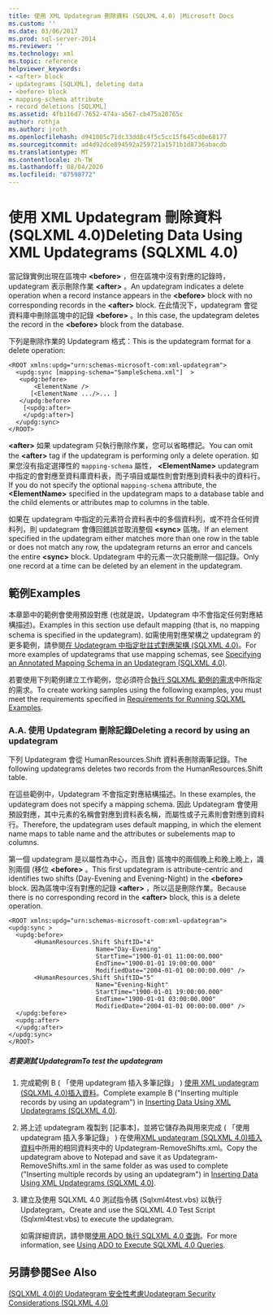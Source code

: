 ```yaml
---
title: 使用 XML Updategram 刪除資料 (SQLXML 4.0) |Microsoft Docs
ms.custom: ''
ms.date: 03/06/2017
ms.prod: sql-server-2014
ms.reviewer: ''
ms.technology: xml
ms.topic: reference
helpviewer_keywords:
- <after> block
- updategrams [SQLXML], deleting data
- <before> block
- mapping-schema attribute
- record deletions [SQLXML]
ms.assetid: 4fb116d7-7652-474a-a567-cb475a20765c
author: rothja
ms.author: jroth
ms.openlocfilehash: d941005c71dc33dd8c4f5c5cc15f645cd0e68177
ms.sourcegitcommit: ad4d92dce894592a259721a1571b1d8736abacdb
ms.translationtype: MT
ms.contentlocale: zh-TW
ms.lasthandoff: 08/04/2020
ms.locfileid: "87598772"
---
```

# <a name="deleting-data-using-xml-updategrams-sqlxml-40"></a><span data-ttu-id="e5cec-102">使用 XML Updategram 刪除資料 (SQLXML 4.0)</span><span class="sxs-lookup"><span data-stu-id="e5cec-102">Deleting Data Using XML Updategrams (SQLXML 4.0)</span></span>
  <span data-ttu-id="e5cec-103">當記錄實例出現在區塊中 **\<before>** ，但在區塊中沒有對應的記錄時，updategram 表示刪除作業 **\<after>** 。</span><span class="sxs-lookup"><span data-stu-id="e5cec-103">An updategram indicates a delete operation when a record instance appears in the **\<before>** block with no corresponding records in the **\<after>** block.</span></span> <span data-ttu-id="e5cec-104">在此情況下，updategram 會從資料庫中刪除區塊中的記錄 **\<before>** 。</span><span class="sxs-lookup"><span data-stu-id="e5cec-104">In this case, the updategram deletes the record in the **\<before>** block from the database.</span></span>  
  
 <span data-ttu-id="e5cec-105">下列是刪除作業的 Updategram 格式：</span><span class="sxs-lookup"><span data-stu-id="e5cec-105">This is the updategram format for a delete operation:</span></span>  
  
```  
<ROOT xmlns:updg="urn:schemas-microsoft-com:xml-updategram">  
  <updg:sync [mapping-schema="SampleSchema.xml"]  >  
   <updg:before>  
       <ElementName />  
      [<ElementName .../>... ]  
   </updg:before>  
    [<updg:after>  
    </updg:after>]  
  </updg:sync>  
</ROOT>  
```  
  
 <span data-ttu-id="e5cec-106">**\<after>** 如果 updategram 只執行刪除作業，您可以省略標記。</span><span class="sxs-lookup"><span data-stu-id="e5cec-106">You can omit the **\<after>** tag if the updategram is performing only a delete operation.</span></span> <span data-ttu-id="e5cec-107">如果您沒有指定選擇性的 `mapping-schema` 屬性， **\<ElementName>** updategram 中指定的會對應至資料庫資料表，而子項目或屬性則會對應到資料表中的資料行。</span><span class="sxs-lookup"><span data-stu-id="e5cec-107">If you do not specify the optional `mapping-schema` attribute, the **\<ElementName>** specified in the updategram maps to a database table and the child elements or attributes map to columns in the table.</span></span>  
  
 <span data-ttu-id="e5cec-108">如果在 updategram 中指定的元素符合資料表中的多個資料列，或不符合任何資料列，則 updategram 會傳回錯誤並取消整個 **\<sync>** 區塊。</span><span class="sxs-lookup"><span data-stu-id="e5cec-108">If an element specified in the updategram either matches more than one row in the table or does not match any row, the updategram returns an error and cancels the entire **\<sync>** block.</span></span> <span data-ttu-id="e5cec-109">Updategram 中的元素一次只能刪除一個記錄。</span><span class="sxs-lookup"><span data-stu-id="e5cec-109">Only one record at a time can be deleted by an element in the updategram.</span></span>  
  
## <a name="examples"></a><span data-ttu-id="e5cec-110">範例</span><span class="sxs-lookup"><span data-stu-id="e5cec-110">Examples</span></span>  
 <span data-ttu-id="e5cec-111">本章節中的範例會使用預設對應 (也就是說，Updategram 中不會指定任何對應結構描述)。</span><span class="sxs-lookup"><span data-stu-id="e5cec-111">Examples in this section use default mapping (that is, no mapping schema is specified in the updategram).</span></span> <span data-ttu-id="e5cec-112">如需使用對應架構之 updategram 的更多範例，請參閱[在 Updategram 中指定批註式對應架構 &#40;SQLXML 4.0&#41;](specifying-an-annotated-mapping-schema-in-an-updategram-sqlxml-4-0.md)。</span><span class="sxs-lookup"><span data-stu-id="e5cec-112">For more examples of updategrams that use mapping schemas, see [Specifying an Annotated Mapping Schema in an Updategram &#40;SQLXML 4.0&#41;](specifying-an-annotated-mapping-schema-in-an-updategram-sqlxml-4-0.md).</span></span>  
  
 <span data-ttu-id="e5cec-113">若要使用下列範例建立工作範例，您必須符合[執行 SQLXML 範例的需求](../../sqlxml/requirements-for-running-sqlxml-examples.md)中所指定的需求。</span><span class="sxs-lookup"><span data-stu-id="e5cec-113">To create working samples using the following examples, you must meet the requirements specified in [Requirements for Running SQLXML Examples](../../sqlxml/requirements-for-running-sqlxml-examples.md).</span></span>  
  
### <a name="a-deleting-a-record-by-using-an-updategram"></a><span data-ttu-id="e5cec-114">A.</span><span class="sxs-lookup"><span data-stu-id="e5cec-114">A.</span></span> <span data-ttu-id="e5cec-115">使用 Updategram 刪除記錄</span><span class="sxs-lookup"><span data-stu-id="e5cec-115">Deleting a record by using an updategram</span></span>  
 <span data-ttu-id="e5cec-116">下列 Updategram 會從 HumanResources.Shift 資料表刪除兩筆記錄。</span><span class="sxs-lookup"><span data-stu-id="e5cec-116">The following updategrams deletes two records from the HumanResources.Shift table.</span></span>  
  
 <span data-ttu-id="e5cec-117">在這些範例中，Updategram 不會指定對應結構描述。</span><span class="sxs-lookup"><span data-stu-id="e5cec-117">In these examples, the updategram does not specify a mapping schema.</span></span> <span data-ttu-id="e5cec-118">因此 Updategram 會使用預設對應，其中元素的名稱會對應到資料表名稱，而屬性或子元素則會對應到資料行。</span><span class="sxs-lookup"><span data-stu-id="e5cec-118">Therefore, the updategram uses default mapping, in which the element name maps to table name and the attributes or subelements map to columns.</span></span>  
  
 <span data-ttu-id="e5cec-119">第一個 updategram 是以屬性為中心，而且會) 區塊中的兩個晚上和晚上晚上，識別兩個 (移位 **\<before>** 。</span><span class="sxs-lookup"><span data-stu-id="e5cec-119">This first updategram is attribute-centric and identifies two shifts (Day-Evening and Evening-Night) in the **\<before>** block.</span></span> <span data-ttu-id="e5cec-120">因為區塊中沒有對應的記錄 **\<after>** ，所以這是刪除作業。</span><span class="sxs-lookup"><span data-stu-id="e5cec-120">Because there is no corresponding record in the **\<after>** block, this is a delete operation.</span></span>  
  
```  
<ROOT xmlns:updg="urn:schemas-microsoft-com:xml-updategram">  
<updg:sync >  
  <updg:before>  
       <HumanResources.Shift ShiftID="4"  
                        Name="Day-Evening"  
                        StartTime="1900-01-01 11:00:00.000"  
                        EndTime="1900-01-01 19:00:00.000"  
                        ModifiedDate="2004-01-01 00:00:00.000" />  
       <HumanResources.Shift ShiftID="5"  
                        Name="Evening-Night"  
                        StartTime="1900-01-01 19:00:00.000"  
                        EndTime="1900-01-01 03:00:00.000"  
                        ModifiedDate="2004-01-01 00:00:00.000" />  
  </updg:before>  
  <updg:after>  
  </updg:after>  
</updg:sync>  
</ROOT>  
```  
  
##### <a name="to-test-the-updategram"></a><span data-ttu-id="e5cec-121">若要測試 Updategram</span><span class="sxs-lookup"><span data-stu-id="e5cec-121">To test the updategram</span></span>  
  
1.  <span data-ttu-id="e5cec-122">完成範例 B ( 「使用 updategram 插入多筆記錄」 ) [使用 XML updategram &#40;SQLXML 4.0&#41;插入資料](inserting-data-using-xml-updategrams-sqlxml-4-0.md)。</span><span class="sxs-lookup"><span data-stu-id="e5cec-122">Complete example B ("Inserting multiple records by using an updategram") in [Inserting Data Using XML Updategrams &#40;SQLXML 4.0&#41;](inserting-data-using-xml-updategrams-sqlxml-4-0.md).</span></span>  
  
2.  <span data-ttu-id="e5cec-123">將上述 updategram 複製到 [記事本]，並將它儲存為與用來完成 ( 「使用 updategram 插入多筆記錄」 ) 在使用[XML updategram &#40;SQLXML 4.0&#41;插入資料](inserting-data-using-xml-updategrams-sqlxml-4-0.md)中所用的相同資料夾中的 Updategram-RemoveShifts.xml。</span><span class="sxs-lookup"><span data-stu-id="e5cec-123">Copy the updategram above to Notepad and save it as Updategram-RemoveShifts.xml in the same folder as was used to complete ("Inserting multiple records by using an updategram") in [Inserting Data Using XML Updategrams &#40;SQLXML 4.0&#41;](inserting-data-using-xml-updategrams-sqlxml-4-0.md).</span></span>  
  
3.  <span data-ttu-id="e5cec-124">建立及使用 SQLXML 4.0 測試指令碼 (Sqlxml4test.vbs) 以執行 Updategram。</span><span class="sxs-lookup"><span data-stu-id="e5cec-124">Create and use the SQLXML 4.0 Test Script (Sqlxml4test.vbs) to execute the updategram.</span></span>  
  
     <span data-ttu-id="e5cec-125">如需詳細資訊，請參閱[使用 ADO 執行 SQLXML 4.0 查詢](../../sqlxml/using-ado-to-execute-sqlxml-4-0-queries.md)。</span><span class="sxs-lookup"><span data-stu-id="e5cec-125">For more information, see [Using ADO to Execute SQLXML 4.0 Queries](../../sqlxml/using-ado-to-execute-sqlxml-4-0-queries.md).</span></span>  
  
## <a name="see-also"></a><span data-ttu-id="e5cec-126">另請參閱</span><span class="sxs-lookup"><span data-stu-id="e5cec-126">See Also</span></span>  
 [<span data-ttu-id="e5cec-127">&#40;SQLXML 4.0&#41;的 Updategram 安全性考慮</span><span class="sxs-lookup"><span data-stu-id="e5cec-127">Updategram Security Considerations &#40;SQLXML 4.0&#41;</span></span>](../security/updategram-security-considerations-sqlxml-4-0.md)  
  
  

